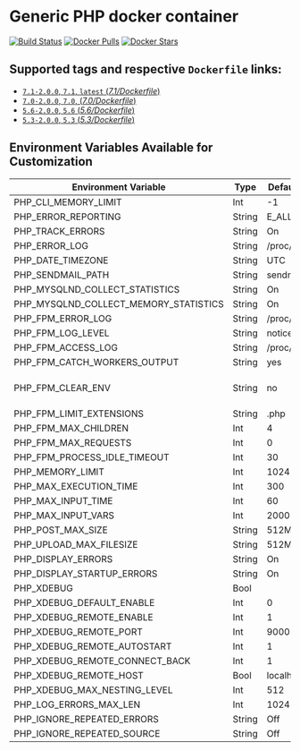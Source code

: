 # Generic PHP docker container

[![Build Status](https://travis-ci.org/wodby/php.svg?branch=master)](https://travis-ci.org/wodby/php)
[![Docker Pulls](https://img.shields.io/docker/pulls/wodby/php.svg)](https://hub.docker.com/r/wodby/php)
[![Docker Stars](https://img.shields.io/docker/stars/wodby/php.svg)](https://hub.docker.com/r/wodby/php)

## Supported tags and respective `Dockerfile` links:

- [`7.1-2.0.0`, `7.1`, `latest` (*7.1/Dockerfile*)](https://github.com/wodby/php/tree/master/7.1/Dockerfile)
- [`7.0-2.0.0`, `7.0`, (*7.0/Dockerfile*)](https://github.com/wodby/php/tree/master/7.0/Dockerfile)
- [`5.6-2.0.0`, `5.6` (*5.6/Dockerfile*)](https://github.com/wodby/php/tree/master/5.6/Dockerfile)
- [`5.3-2.0.0`, `5.3` (*5.3/Dockerfile*)](https://github.com/wodby/php/tree/master/5.3/Dockerfile)

## Environment Variables Available for Customization

| Environment Variable | Type | Default Value | Description |
| -------------------- | -----| ------------- | ----------- |
| PHP_CLI_MEMORY_LIMIT                  | Int    | -1              | |
| PHP_ERROR_REPORTING                   | String | E_ALL           | |
| PHP_TRACK_ERRORS                      | String | On              | | 
| PHP_ERROR_LOG                         | String | /proc/self/fd/2 | |
| PHP_DATE_TIMEZONE                     | String | UTC             | |
| PHP_SENDMAIL_PATH                     | String | sendmail -t -i  | |
| PHP_MYSQLND_COLLECT_STATISTICS        | String | On              | |
| PHP_MYSQLND_COLLECT_MEMORY_STATISTICS | String | On              | |
| PHP_FPM_ERROR_LOG                     | String | /proc/self/fd/2 | |
| PHP_FPM_LOG_LEVEL                     | String | notice          | |
| PHP_FPM_ACCESS_LOG                    | String | /proc/self/fd/2 | |
| PHP_FPM_CATCH_WORKERS_OUTPUT          | String | yes             | |
| PHP_FPM_CLEAR_ENV                     | String | no              | Not available for 5.3 |
| PHP_FPM_LIMIT_EXTENSIONS              | String | .php            | |
| PHP_FPM_MAX_CHILDREN                  | Int    | 4               | |
| PHP_FPM_MAX_REQUESTS                  | Int    | 0               | |
| PHP_FPM_PROCESS_IDLE_TIMEOUT          | Int    | 30              | |
| PHP_MEMORY_LIMIT                      | Int    | 1024            | |
| PHP_MAX_EXECUTION_TIME                | Int    | 300             | |
| PHP_MAX_INPUT_TIME                    | Int    | 60              | |
| PHP_MAX_INPUT_VARS                    | Int    | 2000            | |
| PHP_POST_MAX_SIZE                     | String | 512M            | |
| PHP_UPLOAD_MAX_FILESIZE               | String | 512M            | |
| PHP_DISPLAY_ERRORS                    | String | On              | |
| PHP_DISPLAY_STARTUP_ERRORS            | String | On              | |
| PHP_XDEBUG                            | Bool   |                 | |
| PHP_XDEBUG_DEFAULT_ENABLE             | Int    | 0               | |
| PHP_XDEBUG_REMOTE_ENABLE              | Int    | 1               | |
| PHP_XDEBUG_REMOTE_PORT                | Int    | 9000            | |
| PHP_XDEBUG_REMOTE_AUTOSTART           | Int    | 1               | |
| PHP_XDEBUG_REMOTE_CONNECT_BACK        | Int    | 1               | |
| PHP_XDEBUG_REMOTE_HOST                | Bool   | localhost       | |
| PHP_XDEBUG_MAX_NESTING_LEVEL          | Int    | 512             | |
| PHP_LOG_ERRORS_MAX_LEN                | Int    | 1024            | |
| PHP_IGNORE_REPEATED_ERRORS            | String | Off             | |
| PHP_IGNORE_REPEATED_SOURCE            | String | Off             | |

